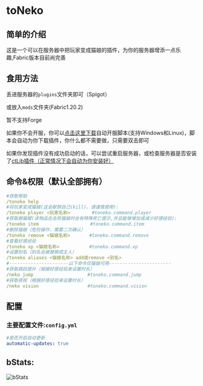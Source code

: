 # toNeko
## 简单的介绍
这是一个可以在服务器中把玩家变成猫娘的插件，为你的服务器增添一点乐趣,Fabric版本目前尚完善
## 食用方法
丢进服务器的`plugins`文件夹即可（Spigot）

或放入`mods`文件夹(Fabric1.20.2)

暂不支持Forge

如果你不会开服，你可以[点击这里下载](https://w.csk.asia/res/scripts/)自动开服脚本(支持Windows和Linux)，脚本会自动为你下载插件，你什么都不需要做，只需要双击即可

如果你发现插件没有成功启动的话，可以尝试重启服务器，或检查服务器是否安装了[ctLib插件（正常情况下会自动为你安装好）](https://github.com/csneko/ctlib)
## 命令&权限（默认全部拥有）
```yaml
#获取帮助
/toneko help
#将玩家变成猫娘(这会献祭自己(kill)，请谨慎使用):
/toneko player <玩家名称>        #toneko.command.player
#获取厥猫棍(该物品在击败猫娘时会有特殊死亡提示,并且能够增加或减少好感经验):
/toneko item                   #toneko.command.item
#删除猫娘（危险操作，需要二次确认）
/toneko remove <猫娘名称>       #toneko.command.remove
#查看好感经验
/toneko xp <猫娘名称>           #toneko.command.xp
#设置别名（别名会被替换成主人）
/toneko aliases <猫娘名称> add或remove <别名>
#----------------------以下命令仅猫娘可用-----------------------
#获取跳跃提升（根据好感经验来设置时长）
/neko jump                    #toneko.command.jump
#获取夜视（根据好感经验来设置时长）
/neko vision                  #toneko.command.vision
```
## 配置
### 主要配置文件:`config.yml`
```yaml
#是否开启自动更新
automatic-updates: true
```
## bStats:
![bStats](https://bstats.org/signatures/bukkit/toneko.svg)
